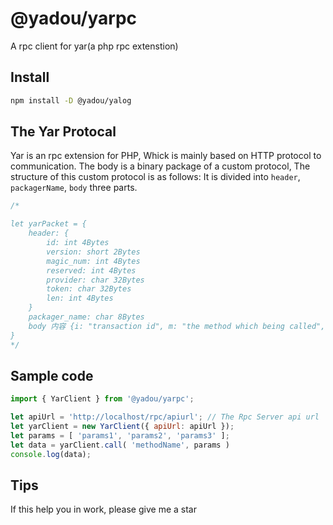 # @yadou/yarpc

A rpc client for yar(a php rpc extenstion) 

## Install
```bash
npm install -D @yadou/yalog
```

## The Yar Protocal
Yar is an rpc extension for PHP, Whick is mainly based on HTTP protocol to communication. The body is a binary package of a custom protocol, The structure of this custom protocol is as follows:
It is divided into ```header```, ```packagerName```, ```body``` three parts.
```javascript
/*

let yarPacket = {
    header: {
        id: int 4Bytes
        version: short 2Bytes
        magic_num: int 4Bytes
        reserved: int 4Bytes
        provider: char 32Bytes
        token: char 32Bytes
        len: int 4Bytes
    }
    packager_name: char 8Bytes
    body 内容 {i: "transaction id", m: "the method which being called", p: "Array - parameters" }
}
*/
```

## Sample code
```javascript
import { YarClient } from '@yadou/yarpc';

let apiUrl = 'http://localhost/rpc/apiurl'; // The Rpc Server api url
let yarClient = new YarClient({ apiUrl: apiUrl });
let params = [ 'params1', 'params2', 'params3' ];
let data = yarClient.call( 'methodName', params )
console.log(data);
```


## Tips
If this help you in work, please give me a star